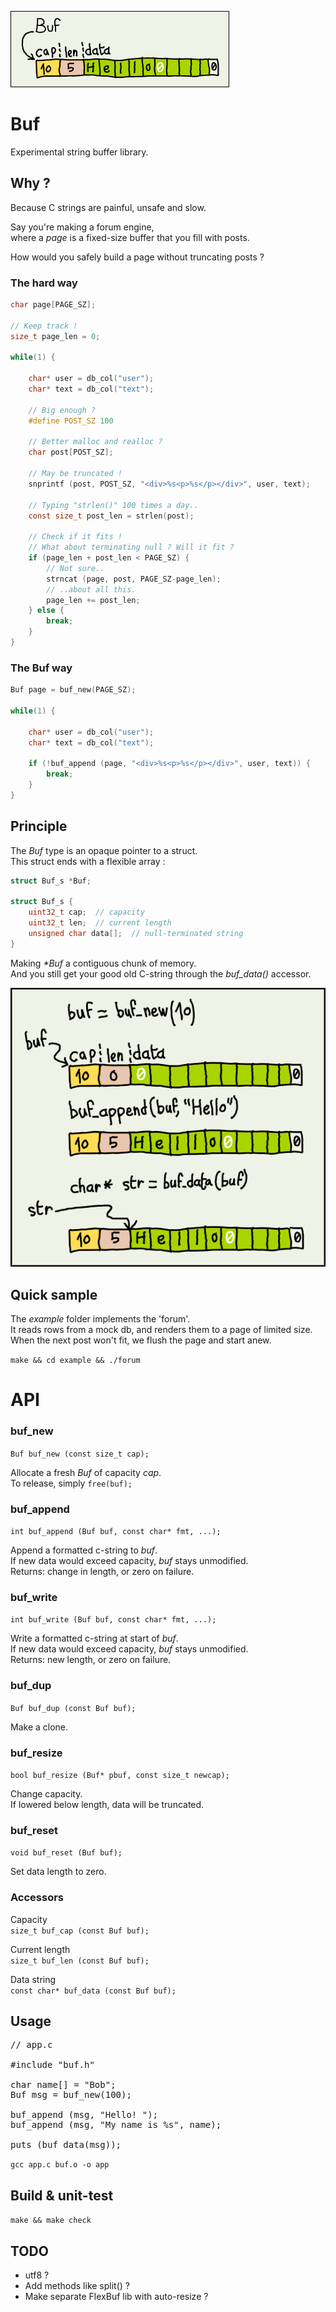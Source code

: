 ![block](assets/block.png)

# Buf
Experimental string buffer library.  

## Why ?

Because C strings are painful, unsafe and slow.    

Say you're making a forum engine,  
where a *page* is a fixed-size buffer that you fill with posts.  

How would you safely build a page without truncating posts ?

### The hard way

```C
char page[PAGE_SZ];

// Keep track !
size_t page_len = 0;

while(1) {

    char* user = db_col("user");
    char* text = db_col("text");

    // Big enough ?
    #define POST_SZ 100

    // Better malloc and realloc ?
    char post[POST_SZ];  

    // May be truncated !
    snprintf (post, POST_SZ, "<div>%s<p>%s</p></div>", user, text);

    // Typing "strlen()" 100 times a day..
    const size_t post_len = strlen(post);

    // Check if it fits !
    // What about terminating null ? Will it fit ?
    if (page_len + post_len < PAGE_SZ) {    
        // Not sure..
        strncat (page, post, PAGE_SZ-page_len); 
        // ..about all this.
        page_len += post_len;
    } else {
        break;
    } 
}
```

### The Buf way

```C
Buf page = buf_new(PAGE_SZ);

while(1) {

    char* user = db_col("user");
    char* text = db_col("text");

    if (!buf_append (page, "<div>%s<p>%s</p></div>", user, text)) {
        break;
    }
}
```

## Principle

The *Buf* type is an opaque pointer to a struct.  
This struct ends with a flexible array :  

```C
struct Buf_s *Buf;

struct Buf_s {
    uint32_t cap;  // capacity
    uint32_t len;  // current length
    unsigned char data[];  // null-terminated string
}
```

Making *\*Buf* a contiguous chunk of memory.  
And you still get your good old C-string through the *buf_data()* accessor.

![schema](assets/schema.png)

## Quick sample

The *example* folder implements the 'forum'.  
It reads rows from a mock db, and renders them to a page of limited size.  
When the next post won't fit, we flush the page and start anew.  

`make && cd example && ./forum`

# API

### buf_new
`Buf buf_new (const size_t cap);`  

Allocate a fresh *Buf* of capacity *cap*.  
To release, simply `free(buf);`

### buf_append
`int buf_append (Buf buf, const char* fmt, ...);`  

Append a formatted c-string to *buf*.  
If new data would exceed capacity, *buf* stays unmodified.  
Returns: change in length, or zero on failure. 

### buf_write
`int buf_write (Buf buf, const char* fmt, ...);`  

Write a formatted c-string at start of *buf*.  
If new data would exceed capacity, *buf* stays unmodified.  
Returns: new length, or zero on failure.

### buf_dup
`Buf buf_dup (const Buf buf);`  

Make a clone.

### buf_resize
`bool buf_resize (Buf* pbuf, const size_t newcap);`  

Change capacity.  
If lowered below length, data will be truncated.  


### buf_reset
`void buf_reset (Buf buf);`  

Set data length to zero.  

### Accessors
 
Capacity  
`size_t buf_cap (const Buf buf);` 

Current length  
`size_t buf_len (const Buf buf);` 

Data string  
`const char* buf_data (const Buf buf);`

## Usage

<pre>
// app.c

#include "buf.h"

char name[] = "Bob";
Buf msg = buf_new(100);

buf_append (msg, "Hello! ");
buf_append (msg, "My name is %s", name);

puts (buf_data(msg));
</pre>

`gcc app.c buf.o -o app`

## Build & unit-test

`make && make check`

## TODO
* utf8 ?
* Add methods like split() ?
* Make separate FlexBuf lib with auto-resize ?